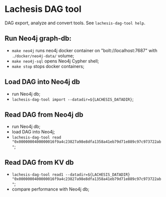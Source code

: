# Lachesis DAG tool

DAG export, analyze and convert tools.
See `lachesis-dag-tool help`.


## Run Neo4j graph-db:

 - `make neo4j` runs neo4j docker container on "bolt://localhost:7687" with `./docker/neo4j-data/` volume;
 - `make neo4j-sql` opens Neo4j Cypher shell;
 - `make stop` stops docker containers;


## Load DAG into Neo4j db

 - run Neo4j db;
 - `lachesis-dag-tool import --datadir=${LACHESIS_DATADIR}`;


## Read DAG from Neo4j db

 - run Neo4j db;
 - load DAG into Neo4j;
 - `lachesis-dag-tool read "0x0000000400000016f9a4c23827a98e8dfa1358a41eb79d71e889c97c973722ab"`;


## Read DAG from KV db

 - `lachesis-dag-tool read1 --datadir=${LACHESIS_DATADIR} "0x0000000400000016f9a4c23827a98e8dfa1358a41eb79d71e889c97c973722ab"`;
 - compare performance with Neo4j db;
